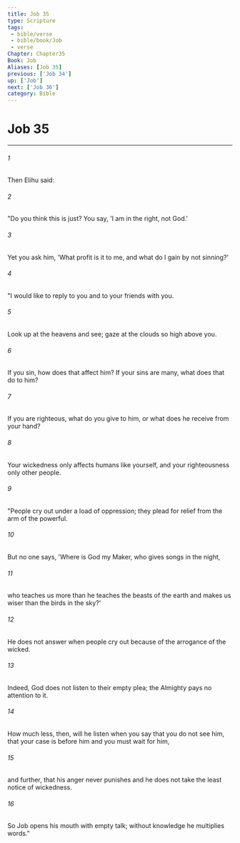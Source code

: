 ```yaml
---
title: Job 35
type: Scripture
tags:
 - bible/verse
 - bible/book/Job
 - verse
Chapter: Chapter35
Book: Job
Aliases: [Job 35]
previous: ['Job 34']
up: ['Job']
next: ['Job 36']
category: Bible
---
```

# Job 35

***


###### 1 
Then Elihu said: 

###### 2 
"Do you think this is just? You say, 'I am in the right, not God.' 

###### 3 
Yet you ask him, 'What profit is it to me, and what do I gain by not sinning?' 

###### 4 
"I would like to reply to you and to your friends with you. 

###### 5 
Look up at the heavens and see; gaze at the clouds so high above you. 

###### 6 
If you sin, how does that affect him? If your sins are many, what does that do to him? 

###### 7 
If you are righteous, what do you give to him, or what does he receive from your hand? 

###### 8 
Your wickedness only affects humans like yourself, and your righteousness only other people. 

###### 9 
"People cry out under a load of oppression; they plead for relief from the arm of the powerful. 

###### 10 
But no one says, 'Where is God my Maker, who gives songs in the night, 

###### 11 
who teaches us more than he teaches the beasts of the earth and makes us wiser than the birds in the sky?' 

###### 12 
He does not answer when people cry out because of the arrogance of the wicked. 

###### 13 
Indeed, God does not listen to their empty plea; the Almighty pays no attention to it. 

###### 14 
How much less, then, will he listen when you say that you do not see him, that your case is before him and you must wait for him, 

###### 15 
and further, that his anger never punishes and he does not take the least notice of wickedness. 

###### 16 
So Job opens his mouth with empty talk; without knowledge he multiplies words." 
